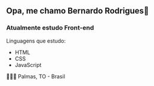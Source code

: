 ## Opa, me chamo Bernardo Rodrigues👋

### Atualmente estudo Front-end

Linguagens que estudo:<br>
  - HTML 
  - CSS
  - JavaScript

📌🇧🇷 Palmas, TO - Brasil
